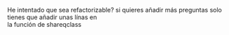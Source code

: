 He intentado que sea refactorizable? si quieres añadir más preguntas solo tienes que añadir unas línas en</br>
la función de shareqclass
